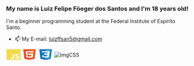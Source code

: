 ### My name is Luiz Felipe Föeger dos Santos and I'm 18 years old!

I'm a beginner programming student at the Federal Institute of Espírito Santo.
* 📫 My E-mail: luizffsan5@gmail.com

<div>
  <img align="center" alt="Rafa-Js" height="30" width="40" src="https://raw.githubusercontent.com/devicons/devicon/master/icons/javascript/javascript-plain.svg">
  <img align="center" alt="imgHTML" height="30" width="40" src="https://raw.githubusercontent.com/devicons/devicon/master/icons/html5/html5-original.svg">
  <img align="center" alt="imgCSS" height="30" width="40" src="https://raw.githubusercontent.com/devicons/devicon/master/icons/css3/css3-original.svg">
  <img align="center" alt="imgCSS" height="30" width="40" src="https://cdn.jsdelivr.net/gh/devicons/devicon/icons/photoshop/photoshop-plain.svg">

</div>     
